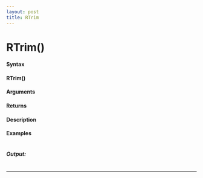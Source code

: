 ```yaml
---
layout: post
title: RTrim
---
```


# RTrim()


#### Syntax

#### RTrim()

#### Arguments

#### Returns

#### Description

#### Examples

```

```

##### Output:

```

```

---